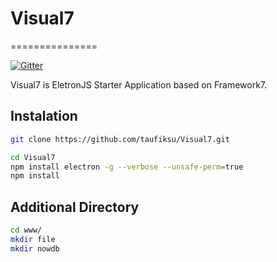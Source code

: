 # Visual7
===============

[![Gitter](https://img.shields.io/:chat-on_gitter-ED2067.svg)](https://gitter.im/NowDB/Visual7)

Visual7 is EletronJS Starter Application based on Framework7.

## Instalation
```sh
git clone https://github.com/taufiksu/Visual7.git
```
```sh
cd Visual7
npm install electron -g --verbose --unsafe-perm=true
npm install
```

## Additional Directory
```sh
cd www/
mkdir file
mkdir nowdb
```